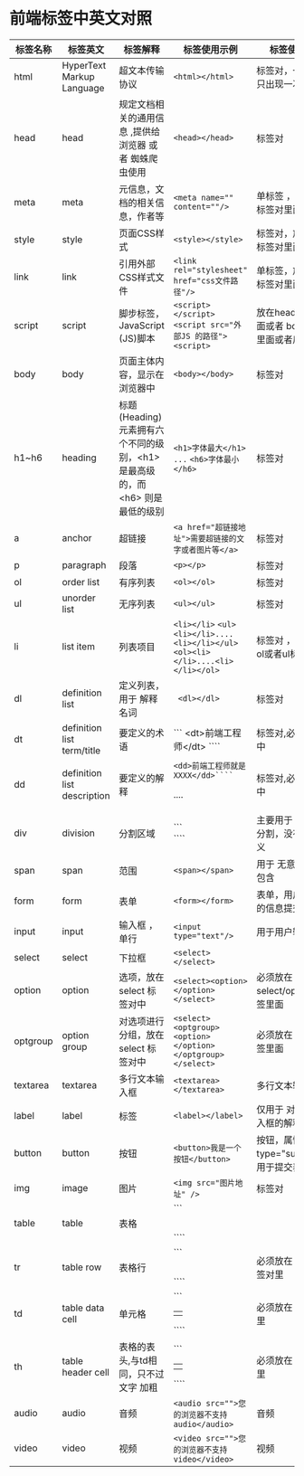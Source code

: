 # 前端标签中英文对照

| 标签名称 | 标签英文 | 标签解释 | 标签使用示例| 标签使用规范 |
|---------|-------|------|--------|-------|
| html | HyperText Markup Language |  超文本传输协议 | ```<html></html>``` | 标签对，一个页面只出现一次|
| head | head | 规定文档相关的通用信息 ,提供给浏览器 或者 蜘蛛爬虫使用 | ```<head></head>``` | 标签对 |
| meta | meta | 元信息，文档的相关信息，作者等 | ```<meta name="" content=""/>``` | 单标签 ，放在head标签对里面|
| style | style | 页面CSS样式 | ```<style></style>``` | 标签对，放在 head 标签对里面|
| link | link | 引用外部CSS样式文件 | ```<link rel="stylesheet" href="css文件路径"/>```| 单标签，放在 head标签对里面 |
| script | script | 脚步标签，JavaScript (JS)脚本 | ```<script></script>``` ```<script src="外部JS 的路径"><script>``` | 放在head标签对里面或者 body标签对里面或者后面 |
| body | body | 页面主体内容，显示在浏览器中  | ```<body></body>``` | 标签对  |
| h1~h6 | heading | 标题(Heading)元素拥有六个不同的级别，\<h1\> 是最高级的，而 \<h6\> 则是最低的级别 | ```<h1>字体最大</h1>``` ```...``` ```<h6>字体最小</h6>``` | 标签对 |
| a | anchor | 超链接 | ```<a href="超链接地址">需要超链接的文字或者图片等</a>``` | 标签对 |
| p | paragraph | 段落 | ```<p></p> ```| 标签对  |
| ol | order list | 有序列表 | ```<ol></ol>``` | 标签对 |
| ul | unorder list | 无序列表 | ```<ul></ul>``` | 标签对 |
| li | list item | 列表项目 | ```<li></li>``` ```<ul><li></li>....<li></li></ul>``` ```<ol><li></li>....<li></li></ol>``` | 标签对 ，必须放在 ol或者ul标签对里面 |
| dl | definition list | 定义列表，用于 解释名词 | ``` <dl></dl>```| 标签对 |
| dt | definition list term/title | 要定义的术语 | ``` \<dt\>前端工程师\</dt\> ```` | 标签对,必须放在dl中 |
| dd | definition list description | 要定义的解释 | ```<dd>前端工程师就是XXXX</dd>```` ```<dl><dt></dt><dd></dd>....<dt></dt><dd></dd></dl>| 标签对,必须放在dl中 |
| div | division | 分割区域 | ```<div></div>```` | 主要用于 页面布局分割，没有实际意义 |
| span | span | 范围 | ```<span></span>``` | 用于 无意义的 内容包含|
| form | form | 表单 | ```<form></form>``` | 表单，用户将用户的信息提交 |
| input | input | 输入框 ，单行| ```<input type="text"/>``` | 用于用户输入内容 |
| select | select | 下拉框 | ```<select></select>``` | |
| option | option | 选项，放在 select 标签对中 | ```<select><option></option></select>``` |必须放在 select/optgroup标签里面 |
| optgroup | option group | 对选项进行分组，放在 select 标签对中 | ```<select><optgroup><option></option></optgroup></select>``` |必须放在 select标签里面 |
| textarea |textarea | 多行文本输入框 | ```<textarea></textarea>``` | 多行文本输入框 |
| label | label | 标签 | ```<label></label>``` | 仅用于 对 input 输入框的解释 |
| button | button | 按钮 | ```<button>我是一个按钮</button>``` | 按钮，属性type="submit"时，用于提交表单内容|
|img | image | 图片 | ```<img src="图片地址" /> ``` | 标签对 |
|table | table| 表格 | ```<table></table>```` | |
|tr | table row| 表格行 | ```<table><tr></tr> </table>```` | 必须放在 table 标签对里 |
|td | table data cell| 单元格 | ```<table><tr><td></td></tr></table>```` | 必须放在 tr 标签对里 |
|th | table header cell| 表格的表头,与td相同，只不过文字 加粗 | ```<table><tr><th></th></tr></table>```` | 必须放在 tr 标签对里 |
| audio | audio | 音频 | ```<audio src="">您的浏览器不支持audio</audio>``` | 音频 |
| video | video | 视频 | ```<video src="">您的浏览器不支持video</video>``` | 视频 |


